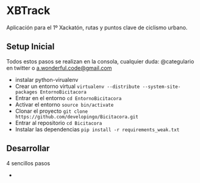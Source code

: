 XBTrack
=======

Aplicación para el 1º Xackatón, rutas y puntos clave de ciclismo urbano.

## Setup Inicial

Todos estos pasos se realizan en la consola, cualquier duda: @categulario en twitter o a.wonderful.code@gmail.com

* instalar python-virualenv
* Crear un entorno virtual `virtualenv --distribute --system-site-packages EntornoBicitacora`
* Entrar en el entorno `cd EntornoBicitacora`
* Activar el entorno `source bin/activate`
* Clonar el proyecto `git clone https://github.com/developingo/Bicitacora.git`
* Entrar al repositorio `cd Bicitacora`
* Instalar las dependencias `pip install -r requirements_weak.txt`

## Desarrollar

4 sencillos pasos

*